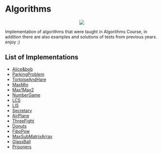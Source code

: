 # Algorithms

<p align="center"><img src="https://www.worldofitech.com/wp-content/uploads/2020/11/Java-Algorithms.png"></p>

Implementation of algorithms that were taught in Algorithms Course, 
in addition there are also examples and solutions of tests from previous years. enjoy ;)


## List of Implementations

- [Alice&bob](src/_01_GameAliseAndBob)
- [ParkingProblem](src/_02_ParkingProblem)
- [TortoiseAndHare](src/_03_TortoiseAndHare)
- [MaxMin](src/_04_MaxMin)
- [Max1Max2](src/_05_Max1Max2)
- [NumberGame](src/_06_NumberGame)
- [LCS](src/_07_LCS)
- [LIS](src/_08_LIS)
- [Secretary](src/_09_Secretary)
- [AirPlane](src/_10_AirPlane)
- [ThreeFight](src/_11_ThreeFight)
- [Donuts](src/_12_Donuts)
- [FiboPow](src/_13_FiboPow)
- [MaxSubMatrixArray](src/_14_MaxSubMatrixArray)
- [GlassBall](src/_15_GlassBall)
- [Prisoners](src/_16_Prisoners)
